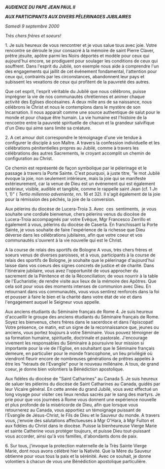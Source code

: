 ***AUDIENCE DU PAPE JEAN PAUL II***

***AUX PARTICIPANTS AUX DIVERS PÈLERINAGES JUBILAIRES***

*Samedi 9 septembre 2000*

*Très chers frères et soeurs!*

1. Je suis heureux de vous rencontrer et je vous salue tous avec joie. Votre rencontre se déroule le jour consacré à la mémoire de saint Pierre Claver, prêtre jésuite, apôtre parmi les Noirs déportés et modèle pour ceux qui aujourd'hui encore, se prodiguent pour soulager les conditions de ceux qui souffrent. Dans l'esprit du Jubilé, son exemple nous aide à comprendre l'un des engagements qui jaillit de cet événement fondamental, l'attention pour ceux qui, contraints par les circonstances, abandonnent leur pays et subissent les vexations de ceux qui profitent de la pauvreté des autres.

Que cet esprit, l'esprit véritable du Jubilé que nous célébrons, puisse imprégner la vie de nos communautés chrétiennes et animer chaque activité des Eglises diocésaines. A deux mille ans de sa naissance, nous célébrons le Christ et nous le contemplons dans le mystère de son Incarnation. Il nous apparaît comme une source authentique de salut pour le monde et pour chaque être humain. La vie humaine est l'histoire de la rencontre entre la pauvreté spirituelle de chacun et la grandeur salvifique d'un Dieu qui aime sans limite sa créature.

2. A cet amour doit correspondre le témoignage d'une vie tendue à configurer le disciple à son Maître. A travers la confession individuelle et les célébrations pénitentielles propres au Jubilé, comme à travers les célébrations des autres Sacrements, le croyant accomplit un chemin de configuration au Christ.

Ce chemin est représenté de façon symbolique par le pèlerinage et le passage à travers la Porte Sainte. C'est pourquoi, à juste titre, "le mot Jubilé évoque la joie, non seulement intérieure, mais la joie qui se manifeste extérieurement, car la venue de Dieu est un événement qui est également extérieur, visible, audible et tangible, comme le rappelle saint Jean (cf. 1 *Jn* 1, 1)" ( *Tertio millennio adveniente*, nn. 16 et 32). Il s'agit également de la joie pour la rémission des péchés, la joie de la conversion.

Aux pèlerins du diocèse de Lucera-Troia 3. Avec  ces  sentiments,  je vous souhaite une cordiale bienvenue, chers pèlerins venus du diocèse de Lucera-Troia accompagnés par votre Evêque, Mgr Francesco Zerrillo et également à vous, pèlerins du diocèse de Caserta. En franchissant la Porte Sainte, je vous souhaite de faire l'expérience de la richesse que Dieu déverse dans les célébrations jubilaires, afin que votre coeur et vos communautés s'ouvrent à la vie nouvelle qui est le Christ.

A la course de relais des sportifs de Bologne A vous, très chers frères et soeurs venus de diverses paroisses, et à vous, participants à la course de relais des sportifs de Bologne, je souhaite que le pèlerinage d'aujourd'hui laisse dans vos coeurs des signes concrets de justice et de charité. Dans l'itinéraire jubilaire, vous avez l'opportunité de vous approcher du sacrement de la Pénitence et de la Réconciliation; de vous nourrir à la table de l'Eucharistie; de rendre visite aux lieux de la mémoire des Apôtres. Que cela soit pour vous des moments intenses de communion avec Dieu. En retournant dans vos communautés, vous vous sentirez renforcés dans la foi et pousser à faire le bien et la charité dans votre état de vie et dans l'engagement auquel le Seigneur vous appelle.

Aux anciens étudiants du Séminaire français de Rome 4. Je suis heureux d'accueillir le groupe des anciens étudiants du Séminaire français de Rome. Soyez les bienvenus, chers frères dans le sacerdoce et dans l'épiscopat! Votre présence, ce matin, est un signe de la reconnaissance que, jeunes ou anciens, vous portez toujours à votre Séminaire. Vous pouvez témoigner de sa formation humaine, spirituelle, doctrinale et pastorale. J'encourage vivement les responsables du Séminaire à poursuivre leur mission si importante pour la vie de l'Eglise, en souhaitant que le Séminaire français demeure, en particulier pour le monde francophone, un lieu privilégié où viendront fleurir encore de nombreuses générations de prêtres appelés à être les "hérauts de l'Evangile" pour le nouveau millénaire. A tous, de grand coeur, je donne bien volontiers la Bénédiction apostolique.

Aux fidèles du diocèse de "Saint Catharines" au Canada 5. Je suis heureux de saluer les pèlerins du diocèse de Saint Catharines au Canada, guidés par leur Vicaire général. En cette année du grand Jubilé, vous avez effectué un long voyage pour visiter ces lieux rendus sacrés par le sang des martyrs. Je prie pour que vos journées à Rome vous donnent une expérience nouvelle et plus profonde de la miséricorde de Dieu, afin que lorsque vous retournerez au Canada, vous apportiez un témoignage puissant de l'Evangile de Jésus-Christ, le Fils de Dieu et le Sauveur du monde. A travers vous, j'envoie des salutations affectueuses à Mgr O'Hara, à Mgr Fulton et aux fidèles du Christ dans le diocèse. Puisse la bienheureuse Vierge Marie et sainte Catherine vous protéger toujours, et puisse Dieu tout-puissant vous accorder, ainsi qu'à vos familles, d'abondants dons de paix.

6. Sur tous, j'invoque la protection maternelle de la Très Sainte Vierge Marie, dont nous avons célébré hier la Nativité. Que la Mère du Sauveur obtienne pour vous tous la paix et la sérénité. Avec ce souhait, je donne volontiers à chacun de vous une Bénédiction apostolique particulière.